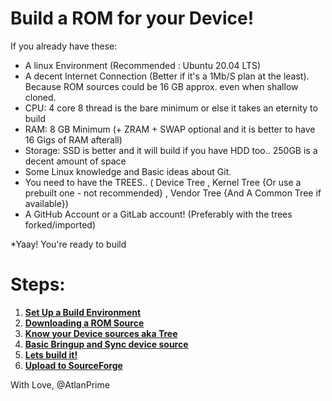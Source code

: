 # Build a ROM for your Device!

If you already have these:
* A linux Environment (Recommended : Ubuntu 20.04 LTS)
* A decent Internet Connection (Better if it's a 1Mb/S plan at the least). Because ROM sources could be 16 GB approx. even when shallow cloned.
* CPU: 4 core 8 thread is the bare minimum or else it takes an eternity to build
* RAM: 8 GB Minimum (+ ZRAM + SWAP optional and it is better to have 16 Gigs of RAM afterall)
* Storage: SSD is better and it will build if you have HDD too.. 250GB is a decent amount of space 
* Some Linux knowledge and Basic ideas about Git.
* You need to have the TREES.. ( Device Tree , Kernel Tree {Or use a prebuilt one - not recommended} , Vendor Tree {And A Common Tree if available})
* A GitHub Account or a GitLab account! (Preferably with the trees forked/imported)

*Yaay! You're ready to build

# Steps:

1. [**Set Up a Build Environment**](https://github.com/AtlanPrime/customromguide/blob/master/steps/StepOne.md)
2. [**Downloading a ROM Source**](https://github.com/AtlanPrime/customromguide/blob/master/steps/StepTwo.md)
3. [**Know your Device sources aka Tree**](https://github.com/AtlanPrime/customromguide/blob/master/steps/StepThree.md)
4. [**Basic Bringup and Sync device source**](https://github.com/AtlanPrime/customromguide/blob/master/steps/StepFour.md)
5. [**Lets build it!**](https://github.com/AtlanPrime/customromguide/blob/master/steps/StepFive.md)
6. [**Upload to SourceForge**](https://github.com/AtlanPrime/customromguide/blob/master/steps/SourceforgeUpload.md)


With Love, 
@AtlanPrime
